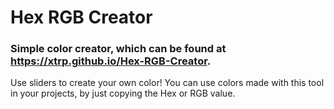 # Hex RGB Creator
### Simple color creator, which can be found at https://xtrp.github.io/Hex-RGB-Creator.
Use sliders to create your own color!
You can use colors made with this tool in your projects, by just copying the Hex or RGB value.
